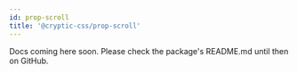 ```yaml
---
id: prop-scroll
title: '@cryptic-css/prop-scroll'
---
```


Docs coming here soon. Please check the package's README.md until then on GitHub.
